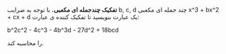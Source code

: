 **تفکیک چندجمله ای مکعبی.** با توجه به ضرایب b, c, d چند جمله ای مکعبی x^3 + bx^2 + cx + d یک عبارت بنویسید تا تفکیک کننده ی عبارت:    
      
b^2c^2 - 4c^3 - 4b^3d - 27d^2 + 18bcd     
       
را محاسبه کند.
